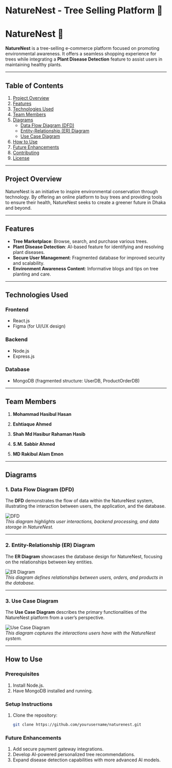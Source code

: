 # NatureNest - Tree Selling Platform 🌳

# NatureNest 🌿

**NatureNest** is a tree-selling e-commerce platform focused on promoting environmental awareness. It offers a seamless shopping experience for trees while integrating a **Plant Disease Detection** feature to assist users in maintaining healthy plants.

---

## Table of Contents

1. [Project Overview](#project-overview)  
2. [Features](#features)  
3. [Technologies Used](#technologies-used)  
4. [Team Members](#team-members)  
5. [Diagrams](#diagrams)  
   - [Data Flow Diagram (DFD)](#1-data-flow-diagram-dfd)  
   - [Entity-Relationship (ER) Diagram](#2-entity-relationship-er-diagram)  
   - [Use Case Diagram](#3-use-case-diagram)  
6. [How to Use](#how-to-use)  
7. [Future Enhancements](#future-enhancements)  
8. [Contributing](#contributing)  
9. [License](#license)

---

## Project Overview

NatureNest is an initiative to inspire environmental conservation through technology. By offering an online platform to buy trees and providing tools to ensure their health, NatureNest seeks to create a greener future in Dhaka and beyond.  

---

## Features

- **Tree Marketplace**: Browse, search, and purchase various trees.  
- **Plant Disease Detection**: AI-based feature for identifying and resolving plant diseases.  
- **Secure User Management**: Fragmented database for improved security and scalability.  
- **Environment Awareness Content**: Informative blogs and tips on tree planting and care.  

---

## Technologies Used

### Frontend
- React.js
- Figma (for UI/UX design)

### Backend
- Node.js  
- Express.js  

### Database
- MongoDB (fragmented structure: UserDB, ProductOrderDB)

---

## Team Members

1. **Mohammad Hasibul Hasan**   

2. **Eshtiaque Ahmed**  

3. **Shah Md Hasibur Rahaman Hasib**  

4. **S.M. Sabbir Ahmed**   

5. **MD Rakibul Alam Emon**   

---

## Diagrams

### 1. Data Flow Diagram (DFD)

The **DFD** demonstrates the flow of data within the NatureNest system, illustrating the interaction between users, the application, and the database.

![DFD](https://github.com/hasibulhimu49/Team_Enforces_NatureNest/blob/main/Images/NatureNest_DFD_0.jpg)  
*This diagram highlights user interactions, backend processing, and data storage in NatureNest.*

---

### 2. Entity-Relationship (ER) Diagram

The **ER Diagram** showcases the database design for NatureNest, focusing on the relationships between key entities.

![ER Diagram](https://github.com/hasibulhimu49/Team_Enforces_NatureNest/blob/main/Images/ER%20Diagram.jpg)  
*This diagram defines relationships between users, orders, and products in the database.*

---

### 3. Use Case Diagram

The **Use Case Diagram** describes the primary functionalities of the NatureNest platform from a user’s perspective.

![Use Case Diagram](https://github.com/hasibulhimu49/Team_Enforces_NatureNest/blob/main/Images/Use%20case%20diagram.jpeg)  
*This diagram captures the interactions users have with the NatureNest system.*

---

## How to Use

### Prerequisites
1. Install Node.js.  
2. Have MongoDB installed and running.  

### Setup Instructions

1. Clone the repository:  
   ```bash
   git clone https://github.com/yourusername/naturenest.git


### Future Enhancements
1. Add secure payment gateway integrations.
2. Develop AI-powered personalized tree recommendations.
3. Expand disease detection capabilities with more advanced AI models.